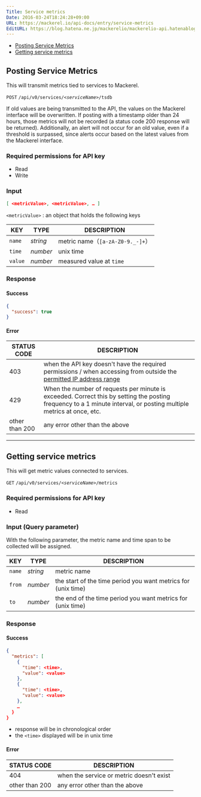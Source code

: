 ```yaml
---
Title: Service metrics
Date: 2016-03-24T18:24:28+09:00
URL: https://mackerel.io/api-docs/entry/service-metrics
EditURL: https://blog.hatena.ne.jp/mackerelio/mackerelio-api.hatenablog.mackerel.io/atom/entry/10328537792368374392
---
```


<ul class="internal-nav">
  <li><a href="#post">Posting Service Metrics</a></li>
  <li><a href="#get">Getting service metrics</a></li>
</ul>


<h2 id="post">Posting Service Metrics</h2>

This will transmit metrics tied to services to Mackerel.

<p class="type-post">
  <code>POST</code>
  <code>/api/v0/services/<em>&lt;serviceName&gt;</em>/tsdb</code>
</p>

If old values are being transmitted to the API, the values on the Mackerel interface will be overwritten. If posting with a timestamp older than 24 hours, those metrics will not be recorded (a status code 200 response will be returned). Additionally, an alert will not occur for an old value, even if a threshold is surpassed, since alerts occur based on the latest values from the Mackerel interface.

### Required permissions for API key

<ul class="api-key">
  <li class="label-read">Read</li>
  <li class="label-write">Write</li>
</ul>

### Input

```json
[ <metricValue>, <metricValue>, … ]
```

`<metricValue>` : an object that holds the following keys

| KEY     | TYPE   | DESCRIPTION |
| -------- | ------ | ----------- |
| `name`   | *string* | metric name（`[a-zA-Z0-9._-]+`） |
| `time`   | *number* | unix time |
| `value`  | *number* | measured value at `time` |

### Response

#### Success

```json
{
  "success": true
}
```

#### Error

<table class="default api-error-table">
  <thead>
    <tr>
      <th class="status-code">STATUS CODE</th>
      <th class="description">DESCRIPTION</th>
    </tr>
  </thead>
  <tbody>
    <tr>
      <td>403</td>
      <td>when the API key doesn't have the required permissions / when accessing from outside the <a href="https://mackerel.io/docs/entry/faq/organization/ip-restriction" target="_blank">permitted IP address range</a></td>
    </tr>
    <tr>
      <td>429</td>
      <td>When the number of requests per minute is exceeded. Correct this by setting the posting frequency to a 1 minute interval, or posting multiple metrics at once, etc.</td>
    </tr>
    <tr>
      <td>other than 200</td>
      <td>any error other than the above</td>
    </tr>
  </tbody>
</table>

----------------------------------------------

<h2 id="get">Getting service metrics</h2>

This will get metric values connected to services.

<p class="type-get">
  <code>GET</code>
  <code>/api/v0/services/<em>&lt;serviceName&gt;</em>/metrics</code>
</p>

### Required permissions for API key

<ul class="api-key">
  <li class="label-read">Read</li>
</ul>

### Input (Query parameter)

With the following parameter, the metric name and time span to be collected will be assigned.

| KEY     | TYPE     | DESCRIPTION |
| ------- | -------- | ----------- |
| `name`  | *string* | metric name |
| `from`  | *number* | the start of the time period you want metrics for (unix time) |
| `to`    | *number* | the end of the time period you want metrics for (unix time) |

### Response

#### Success

```json
{
  "metrics": [
    {
      "time": <time>,
      "value": <value>
    },
    {
      "time": <time>,
      "value": <value>
    },
    …
  }
}
```

- response will be in chronological order
- the `<time>` displayed will be in unix time

#### Error

<table class="default api-error-table">
  <thead>
    <tr>
      <th class="status-code">STATUS CODE</th>
      <th class="description">DESCRIPTION</th>
    </tr>
  </thead>
  <tbody>
    <tr>
      <td>404</td>
      <td>when the service or metric doesn't exist</td>
    </tr>
    <tr>
      <td>other than 200</td>
      <td>any error other than the above</td>
    </tr>
  </tbody>
</table>
